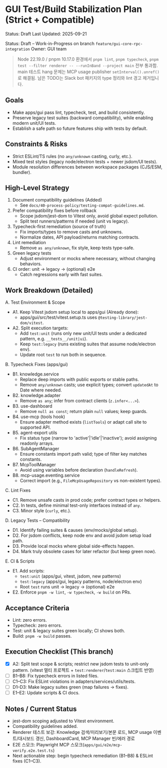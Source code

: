 # GUI Test/Build Stabilization Plan (Strict + Compatible)

Status: Draft
Last Updated: 2025-09-21

Status: Draft – Work-in-Progress on branch `feature/gui-core-rpc-integration`
Owner: GUI team

> Node 22.19.0 / pnpm 10.17.0 환경에서 `pnpm lint`, `pnpm typecheck`, `pnpm test --filter renderer -- --runInBand --project main` 전부 통과함. main 테스트 hang 문제는 MCP usage publisher `setInterval().unref()`로 해결됨. 남은 TODO는 Slack bot 패키지의 type 정리와 lint 경고 제거입니다.

## Goals

- Make apps/gui pass lint, typecheck, test, and build consistently.
- Preserve legacy test suites (backward compatibility), while enabling modern unit/UI tests.
- Establish a safe path so future features ship with tests by default.

## Constraints & Risks

- Strict ESLint/TS rules (no `any/unknown` casting, curly, etc.).
- Mixed test styles (legacy node/electron tests + newer jsdom/UI tests).
- Module resolution differences between workspace packages (CJS/ESM, bundler).

## High-Level Strategy

1. Document compatibility guidelines (Added)
   - See `docs/40-process-policy/testing-compat-guidelines.md`.
2. Prefer compatibility fixes before rollback
   - Scope jsdom/jest-dom to Vitest only, avoid global expect pollution.
   - Split test runners/patterns if needed (unit vs legacy).
3. Typecheck-first remediation (source of truth)
   - Fix imports/types to remove casts and unknowns.
   - Normalize dates, API payload/returns matching contracts.
4. Lint remediation
   - Remove `as any/unknown`, fix style, keep tests type-safe.
5. Green legacy tests
   - Adjust environment or mocks where necessary, without changing behaviors.
6. CI order: unit → legacy → (optional) e2e
   - Catch regressions early with fast suites.

## Work Breakdown (Detailed)

A. Test Environment & Scope

- A1. Keep Vitest jsdom setup local to apps/gui (Already done):
  - apps/gui/src/test/vitest.setup.ts uses `@testing-library/jest-dom/vitest`.
- A2. Split execution targets:
  - Add `test:unit` (runs only new unit/UI tests under a dedicated pattern, e.g. `__tests__/unit|ui`).
  - Keep `test:legacy` (runs existing suites that assume node/electron env).
  - Update root `test` to run both in sequence.

B. Typecheck Fixes (apps/gui)

- B1. knowledge.service
  - Replace deep imports with public exports or stable paths.
  - Remove `any/unknown` casts; use explicit types; convert `updatedAt` to Date where needed.
- B2. knowledge.adapter
  - Remove `as any`; infer from contract clients (`z.infer<...>`).
- B3. use-dashboard
  - Remove `null as const`; return plain `null` values; keep guards.
- B4. use-mcp (tools hook)
  - Ensure adapter method exists (`listTools`) or adapt call site to supported API.
- B5. agent-export utils
  - Fix status type (narrow to 'active'|'idle'|'inactive'); avoid assigning readonly arrays.
- B6. SubAgentManager
  - Ensure constants import path valid; type of filter key matches constants.
- B7. McpToolManager
  - Avoid using variables before declaration (`handleRefresh`).
- B8. mcp-usage.eventing.service
  - Correct import (e.g., `FileMcpUsageRepository` vs non-existent types).

C. Lint Fixes

- C1. Remove unsafe casts in prod code; prefer contract types or helpers.
- C2. In tests, define minimal test-only interfaces instead of `any`.
- C3. Minor style (`curly`, etc.).

D. Legacy Tests – Compatibility

- D1. Identify failing suites & causes (env/mocks/global setup).
- D2. For jsdom conflicts, keep node env and avoid jsdom setup load path.
- D3. Provide local mocks where global side-effects happen.
- D4. Mark truly obsolete cases for later refactor (but keep green now).

E. CI & Scripts

- E1. Add scripts:
  - `test:unit` (apps/gui, vitest, jsdom, new patterns)
  - `test:legacy` (apps/gui, legacy patterns, node/electron env)
  - Root `test` runs unit → legacy → (optional) e2e
- E2. Enforce `pnpm -w lint`, `-w typecheck`, `-w build` on PRs.

## Acceptance Criteria

- Lint: zero errors.
- Typecheck: zero errors.
- Test: unit & legacy suites green locally; CI shows both.
- Build: `pnpm -w build` passes.

## Execution Checklist (This branch)

- [x] A2: Split test scope & scripts; restrict new jsdom tests to unit-only pattern. (vitest 멀티 프로젝트 + `test:renderer`/`test:main` 스크립트 반영)
- [ ] B1–B8: Fix typecheck errors in listed files.
- [ ] C1–C3: Fix ESLint violations in adapters/services/utils/tests.
- [ ] D1–D3: Make legacy suites green (map failures → fixes).
- [ ] E1–E2: Update scripts & CI docs.

## Notes / Current Status

- jest-dom scoping adjusted to Vitest environment.
- Compatibility guidelines added.
- Renderer 테스트 보강: Knowledge 검색/미리보기/본문 로드, MCP usage 이벤트/대시보드 갱신, DashboardCard, MCP Manager 빈/에러 경로
- E2E 스모크: Playwright MCP 스모크(`apps/gui/e2e/mcp-verify.e2e.test.ts`)
- Next actionable step: begin typecheck remediation (B1–B8) & ESLint fixes (C1–C3).
